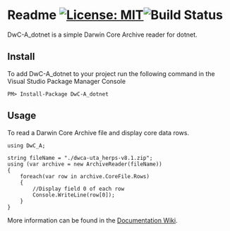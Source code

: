 # Readme [![License: MIT](https://img.shields.io/badge/License-MIT-blue.svg)](LICENSE)![Build Status](https://github.com/pjoiner/DwC-A_dotnet/actions/workflows/dotnet.yml/badge.svg)

DwC-A_dotnet is a simple Darwin Core Archive reader for dotnet.

## Install

To add DwC-A_dotnet to your project run the following command in the Visual Studio Package Manager Console

    PM> Install-Package DwC-A_dotnet

## Usage

To read a Darwin Core Archive file and display core data rows.

```
using DwC_A;

string fileName = "./dwca-uta_herps-v8.1.zip";
using (var archive = new ArchiveReader(fileName))
{
	foreach(var row in archive.CoreFile.Rows)
	{
		//Display field 0 of each row
		Console.WriteLine(row[0]);
	}
}
```

More information can be found in the [Documentation Wiki](https://github.com/pjoiner/DwC-A_dotnet/wiki/Documentation).
